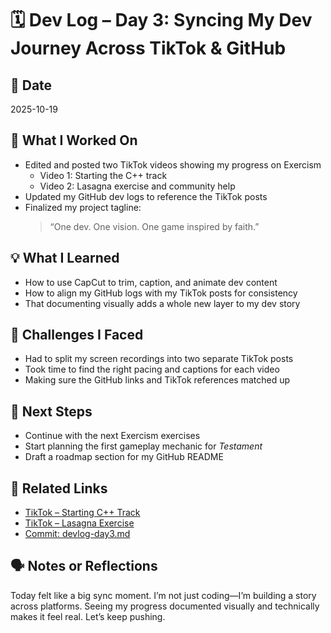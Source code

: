 # 🗓️ Dev Log – Day 3: Syncing My Dev Journey Across TikTok & GitHub

## 📅 Date
2025-10-19

## 🧠 What I Worked On
- Edited and posted two TikTok videos showing my progress on Exercism
  - Video 1: Starting the C++ track
  - Video 2: Lasagna exercise and community help
- Updated my GitHub dev logs to reference the TikTok posts
- Finalized my project tagline:  
  > “One dev. One vision. One game inspired by faith.”

## 💡 What I Learned
- How to use CapCut to trim, caption, and animate dev content
- How to align my GitHub logs with my TikTok posts for consistency
- That documenting visually adds a whole new layer to my dev story

## 🧪 Challenges I Faced
- Had to split my screen recordings into two separate TikTok posts
- Took time to find the right pacing and captions for each video
- Making sure the GitHub links and TikTok references matched up

## 🎯 Next Steps
- Continue with the next Exercism exercises
- Start planning the first gameplay mechanic for *Testament*
- Draft a roadmap section for my GitHub README

## 🔗 Related Links
- [TikTok – Starting C++ Track](https://tiktok.com/@gammawispy/video1)
- [TikTok – Lasagna Exercise](https://tiktok.com/@gammawispy/video2)
- [Commit: devlog-day3.md](../devlogs/day3-tiktok-sync.md)

## 🗣️ Notes or Reflections
Today felt like a big sync moment. I’m not just coding—I’m building a story across platforms. Seeing my progress documented visually and technically makes it feel real. Let’s keep pushing.
